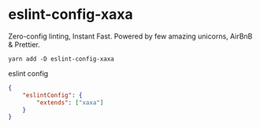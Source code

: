 # eslint-config-xaxa

Zero-config linting, Instant Fast. Powered by few amazing unicorns, AirBnB &
Prettier.

```
yarn add -D eslint-config-xaxa
```

eslint config

```json
{
	"eslintConfig": {
		"extends": ["xaxa"]
	}
}
```
